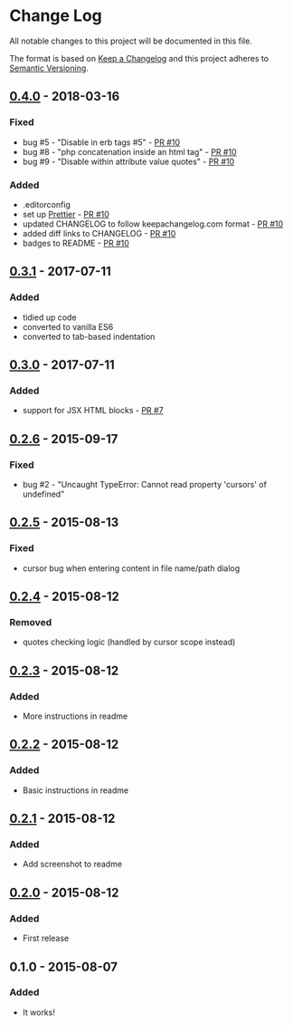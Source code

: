 # Change Log

All notable changes to this project will be documented in this file.

The format is based on [Keep a Changelog](http://keepachangelog.com/)
and this project adheres to [Semantic Versioning](http://semver.org/).

## [0.4.0] - 2018-03-16

### Fixed

* bug #5 - "Disable in erb tags #5" - [PR #10](https://github.com/bradleyflood/auto-id-class/pull/10)
* bug #8 - "php concatenation inside an html tag" - [PR #10](https://github.com/bradleyflood/auto-id-class/pull/10)
* bug #9 - "Disable within attribute value quotes" - [PR #10](https://github.com/bradleyflood/auto-id-class/pull/10)

### Added

* .editorconfig
* set up [Prettier](https://prettier.io/) - [PR #10](https://github.com/bradleyflood/auto-id-class/pull/10)
* updated CHANGELOG to follow keepachangelog.com format - [PR #10](https://github.com/bradleyflood/auto-id-class/pull/10)
* added diff links to CHANGELOG - [PR #10](https://github.com/bradleyflood/auto-id-class/pull/10)
* badges to README - [PR #10](https://github.com/bradleyflood/auto-id-class/pull/10)

## [0.3.1] - 2017-07-11

### Added

* tidied up code
* converted to vanilla ES6
* converted to tab-based indentation

## [0.3.0] - 2017-07-11

### Added

* support for JSX HTML blocks - [PR #7](https://github.com/bradleyflood/auto-id-class/pull/7)

## [0.2.6] - 2015-09-17

### Fixed

* bug #2 - "Uncaught TypeError: Cannot read property 'cursors' of undefined"

## [0.2.5] - 2015-08-13

### Fixed

* cursor bug when entering content in file name/path dialog

## [0.2.4] - 2015-08-12

### Removed

* quotes checking logic (handled by cursor scope instead)

## [0.2.3] - 2015-08-12

### Added

* More instructions in readme

## [0.2.2] - 2015-08-12

### Added

* Basic instructions in readme

## [0.2.1] - 2015-08-12

### Added

* Add screenshot to readme

## [0.2.0] - 2015-08-12

### Added

* First release

## 0.1.0 - 2015-08-07

### Added

* It works!

[0.4.0]: https://github.com/bradleyflood/auto-id-class/compare/v0.3.1...v0.4.0
[0.3.1]: https://github.com/bradleyflood/auto-id-class/compare/v0.3.0...v0.3.1
[0.3.0]: https://github.com/bradleyflood/auto-id-class/compare/v0.2.6...v0.3.0
[0.2.6]: https://github.com/bradleyflood/auto-id-class/compare/v0.2.5...v0.2.6
[0.2.5]: https://github.com/bradleyflood/auto-id-class/compare/v0.2.4...v0.2.5
[0.2.4]: https://github.com/bradleyflood/auto-id-class/compare/v0.2.3...v0.2.4
[0.2.3]: https://github.com/bradleyflood/auto-id-class/compare/v0.2.2...v0.2.3
[0.2.2]: https://github.com/bradleyflood/auto-id-class/compare/v0.2.1...v0.2.2
[0.2.1]: https://github.com/bradleyflood/auto-id-class/compare/v0.2.0...v0.2.1
[0.2.0]: https://github.com/bradleyflood/auto-id-class/compare/v0.1.0...v0.2.0
